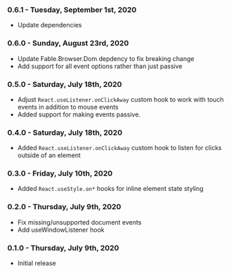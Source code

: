 ### 0.6.1 - Tuesday, September 1st, 2020
* Update dependencies

### 0.6.0 - Sunday, August 23rd, 2020
* Update Fable.Browser.Dom depdency to fix breaking change
* Add support for all event options rather than just passive

### 0.5.0 - Saturday, July 18th, 2020
* Adjust `React.useListener.onClickAway` custom hook to work with touch events in addition to mouse events
* Added support for making events passive.

### 0.4.0 - Saturday, July 18th, 2020
* Added `React.useListener.onClickAway` custom hook to listen for clicks outside of an element

### 0.3.0 - Friday, July 10th, 2020
* Added `React.useStyle.on*` hooks for inline element state styling

### 0.2.0 - Thursday, July 9th, 2020
* Fix missing/unsupported document events
* Add useWindowListener hook

### 0.1.0 - Thursday, July 9th, 2020
* Initial release
